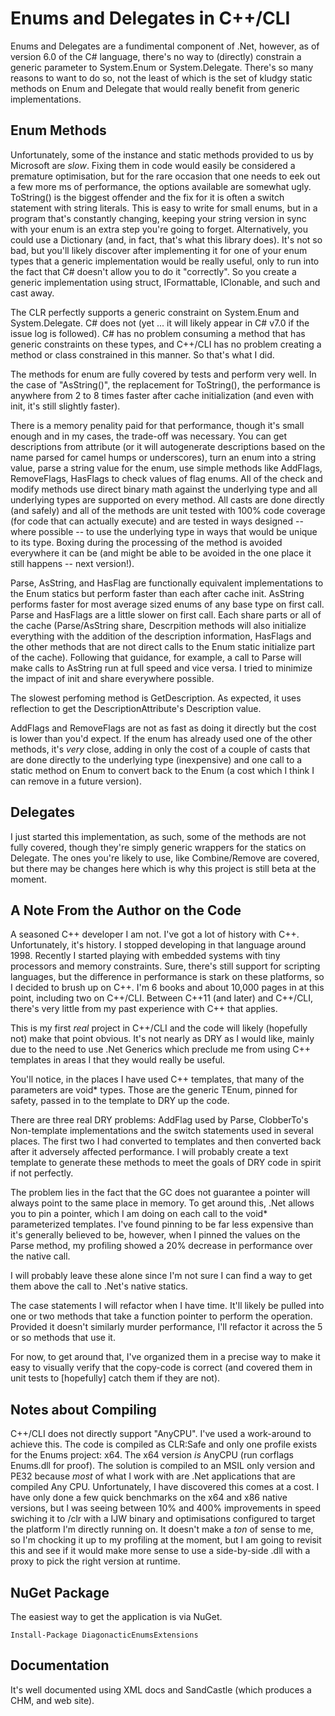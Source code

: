 Enums and Delegates in C++/CLI
==============================

Enums and Delegates are a fundimental component of .Net, however, as of version 6.0 of the
C# language, there's no way to (directly) constrain a generic parameter to System.Enum or 
System.Delegate.  There's so many reasons to want to do so, not the least of which is the 
set of kludgy static methods on Enum and Delegate that would really benefit from generic
implementations.

Enum Methods
------------
Unfortunately, some of the instance and static methods provided to us by Microsoft are *slow*.
Fixing them in code would easily be considered a premature optimisation, but for the rare
occasion that one needs to eek out a few more ms of performance, the options available are
somewhat ugly.  ToString() is the biggest offender and the fix for it is often a switch
statement with string literals.  This is easy to write for small enums, but in a program
that's constantly changing, keeping your string version in sync with your enum is an
extra step you're going to forget.  Alternatively, you could use a Dictionary (and, in
fact, that's what this library does).  It's not so bad, but you'll likely discover after
implementing it for one of your enum types that a generic implementation would be really
useful, only to run into the fact that C# doesn't allow you to do it "correctly".  So you
create a generic implementation using struct, IFormattable, IClonable, and such and cast
away.

The CLR perfectly supports a generic constraint on System.Enum and System.Delegate.  C#
does not (yet ... it will likely appear in C# v7.0 if the issue log is followed).  C# has
no problem consuming a method that has generic constraints on these types, and C++/CLI has 
no problem creating a method or class constrained in this manner.  So that's what I did.

The methods for enum are fully covered by tests and perform very well.  In the case of 
"AsString()", the replacement for ToString(), the performance is anywhere from 2 to 8
times faster after cache initialization (and even with init, it's still slightly faster).

There is a memory penality paid for that performance, though it's small enough and in my
cases, the trade-off was necessary.  You can get descriptions from attribute (or it will
autogenerate descriptions based on the name parsed for camel humps or underscores), 
turn an enum into a string value, parse a string value for the enum, use simple methods
like AddFlags, RemoveFlags, HasFlags to check values of flag enums.  All of the check
and modify methods use direct binary math against the underlying type and all underlying
types are supported on every method.  All casts are done directly (and safely) and all
of the methods are unit tested with 100% code coverage (for code that can actually
execute) and are tested in ways designed -- where possible -- to use the underlying type 
in ways that would be unique to its type.  Boxing during the processing of the method is
avoided everywhere it can be (and might be able to be avoided in the one place it still
happens -- next version!).

Parse, AsString, and HasFlag are functionally equivalent implementations to the Enum 
statics but perform faster than each after cache init.  AsString performs faster for most 
average sized enums of any base type on first call.  Parse and HasFlags are a little
slower on first call.  Each share parts or all of the cache (Parse/AsString share, Descrpition
methods will also initialize everything with the addition of the description information, 
HasFlags and the other methods that are not direct calls to the Enum static initialize part
of the cache).  Following that guidance, for example, a call to Parse will make calls to
AsString run at full speed and vice versa.  I tried to minimize the impact of init and
share everywhere possible.

The slowest perfoming method is GetDescription.  As expected, it uses reflection to get
the DescriptionAttribute's Description value.

AddFlags and RemoveFlags are not as fast as doing it directly but the cost is lower than
you'd expect.  If the enum has already used one of the other methods, it's *very* close,
adding in only the cost of a couple of casts that are done directly to the underlying
type (inexpensive) and one call to a static method on Enum to convert back to the Enum
(a cost which I think I can remove in a future version).

Delegates
---------
I just started this implementation, as such, some of the methods are not fully covered,
though they're simply generic wrappers for the statics on Delegate.  The ones you're
likely to use, like Combine/Remove are covered, but there may be changes here which is
why this project is still beta at the moment.

A Note From the Author on the Code
----------------------------------
A seasoned C++ developer I am not.  I've got a lot of history with C++. Unfortunately, 
it's history.  I stopped developing in that language around 1998.  Recently I started
playing with embedded systems with tiny processors and memory constraints.  Sure, 
there's still support for scripting languages, but the difference in performance is
stark on these platforms, so I decided to brush up on C++.  I'm 6 books and about
10,000 pages in at this point, including two on C++/CLI.  Between C++11 (and later) and
C++/CLI, there's very little from my past experience with C++ that applies.

This is my first *real* project in C++/CLI and the code will likely (hopefully not) make
that point obvious.  It's not nearly as DRY as I would like, mainly due to the need to
use .Net Generics which preclude me from using C++ templates in areas I that they would
really be useful.

You'll notice, in the places I have used C++ templates, that many of the parameters are
void* types.  Those are the generic TEnum, pinned for safety, passed in to the template
to DRY up the code.

There are three real DRY problems: AddFlag used by Parse, ClobberTo's Non-template
implementations and the switch statements used in several places.  The first two I had
converted to templates and then converted back after it adversely affected performance.
I will probably create a text template to generate these methods to meet the goals of
DRY code in spirit if not perfectly.

The problem lies in the fact that the GC does not guarantee a pointer will always point
to the same place in memory.  To get around this, .Net allows you to pin a pointer, which
I am doing on each call to the void* parameterized templates.  I've found pinning to be
far less expensive than it's generally believed to be, however, when I pinned the values
on the Parse method, my profiling showed a 20% decrease in performance over the native
call.

I will probably leave these alone since I'm not sure I can find a way to get them above
the call to .Net's native statics.

The case statements I will refactor when I have time.  It'll likely be pulled into one or
two methods that take a function pointer to perform the operation.  Provided it doesn't
similarly murder performance, I'll refactor it across the 5 or so methods that use it.

For now, to get around that, I've organized them in a precise way to make it easy to 
visually verify that the copy-code is correct (and covered them in unit tests to 
[hopefully] catch them if they are not).

Notes about Compiling
---------------------
C++/CLI does not directly support "AnyCPU".  I've used a work-around to achieve this.
The code is compiled as CLR:Safe and only one profile exists for the Enums project:
x64.  The x64 version *is* AnyCPU (run corflags Enums.dll for proof).  The solution
is compiled to an MSIL only version and PE32 because *most* of what I work with are
.Net applications that are compiled Any CPU.  Unfortunately, I have discovered this
comes at a cost.  I have only done a few quick benchmarks on the x64 and x86 native
versions, but I was seeing between 10% and 400% improvements in speed swiching it to
/clr with a IJW binary and optimisations configured to target the platform I'm directly
running on.  It doesn't make a *ton* of sense to me, so I'm chocking it up to my
profiling at the moment, but I am going to revisit this and see if it would make more
sense to use a side-by-side .dll with a proxy to pick the right version at runtime.

NuGet Package
-------------
The easiest way to get the application is via NuGet.

```
Install-Package DiagonacticEnumsExtensions
```

Documentation
-------------
It's well documented using XML docs and SandCastle (which produces a CHM, and web site).